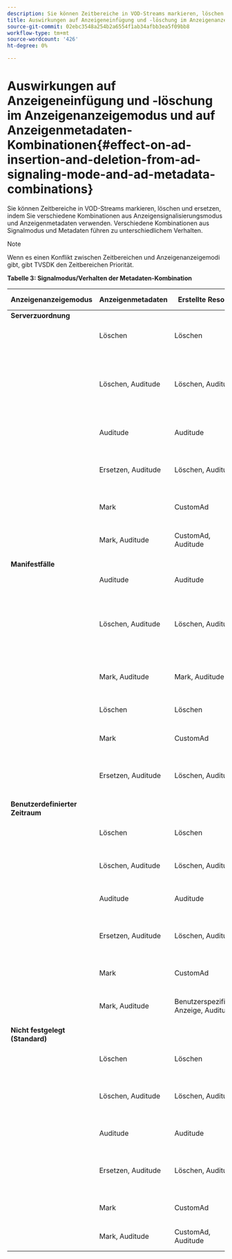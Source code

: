 ```yaml
---
description: Sie können Zeitbereiche in VOD-Streams markieren, löschen und ersetzen, indem Sie verschiedene Kombinationen aus Anzeigensignalisierungsmodus und Anzeigenmetadaten verwenden. Verschiedene Kombinationen aus Signalmodus und Metadaten führen zu unterschiedlichem Verhalten.
title: Auswirkungen auf Anzeigeneinfügung und -löschung im Anzeigenanzeigemodus und auf Anzeigenmetadaten-Kombinationen
source-git-commit: 02ebc3548a254b2a6554f1ab34afbb3ea5f09bb8
workflow-type: tm+mt
source-wordcount: '426'
ht-degree: 0%

---
```


# Auswirkungen auf Anzeigeneinfügung und -löschung im Anzeigenanzeigemodus und auf Anzeigenmetadaten-Kombinationen{#effect-on-ad-insertion-and-deletion-from-ad-signaling-mode-and-ad-metadata-combinations}

Sie können Zeitbereiche in VOD-Streams markieren, löschen und ersetzen, indem Sie verschiedene Kombinationen aus Anzeigensignalisierungsmodus und Anzeigenmetadaten verwenden. Verschiedene Kombinationen aus Signalmodus und Metadaten führen zu unterschiedlichem Verhalten.

>[!NOTE]
>
>Wenn es einen Konflikt zwischen Zeitbereichen und Anzeigenanzeigemodi gibt, gibt TVSDK den Zeitbereichen Priorität.

**Tabelle 3: Signalmodus/Verhalten der Metadaten-Kombination**

<table>  
 <thead> 
  <tr> 
   <th class="entry"> Anzeigenanzeigemodus </th> 
   <th class="entry"> Anzeigenmetadaten </th> 
   <th class="entry"> Erstellte Resolver </th> 
   <th class="entry"><span class="codeph"> PlacementInformations</span> created </th> 
   <th class="entry"> Resultierendes Verhalten </th> 
  </tr> 
 </thead>
 <tbody> 
  <tr> 
   <td> <b>Serverzuordnung</b> </td> 
   <td> </td> 
   <td> </td> 
   <td> </td> 
   <td> </td> 
  </tr> 
  <tr> 
   <td> </td> 
   <td> Löschen </td> 
   <td> Löschen </td> 
   <td><span class="codeph"> PlacementInfo (Type.CUSTOM_TIME_RANGE, Mode.DELETE)</span> </td> 
   <td> Gelöschte Bereiche </td> 
  </tr> 
  <tr> 
   <td></td> 
   <td> Löschen, Auditude </td> 
   <td> Löschen, Auditude </td> 
   <td> 
    <ul> 
     <li><span class="codeph"> PlacementInfo (Type.CUSTOM_TIME_RANGE, Mode.DELETE), </span> </li> 
     <li><span class="codeph"> PlacementInfo (Type.SERVER_MAP, Mode.INSERT)</span> </li> 
    </ul> </td> 
   <td> Gelöschte Bereiche, eingefügte Anzeigen </td> 
  </tr> 
  <tr> 
   <td></td> 
   <td> Auditude </td> 
   <td> Auditude </td> 
   <td><span class="codeph"> PlacementInfo (Type.SERVER_MAP, Mode.INSERT)</span> </td> 
   <td> Hinzugefügte Anzeigen </td> 
  </tr> 
  <tr> 
   <td></td> 
   <td> Ersetzen, Auditude </td> 
   <td> Löschen, Auditude </td> 
   <td><span class="codeph"> PlacementInfo (Type.CUSTOM_TIME_RANGE, Mode.DELETE), PlacementInfo (Type.CUSTOM_TIME_RANGE, Mode.REPLACE)</span> </td> 
   <td> Ersetzte Bereiche </td> 
  </tr> 
  <tr> 
   <td></td> 
   <td> Mark </td> 
   <td> CustomAd </td> 
   <td><span class="codeph"> PlacementInfo (Type.CUSTOM_TIME_RANGE, Mode.MARK)</span> </td> 
   <td> Markierte Bereiche </td> 
  </tr> 
  <tr> 
   <td></td> 
   <td> Mark, Auditude </td> 
   <td> CustomAd, Auditude </td> 
   <td><span class="codeph"> PlacementInfo (Type.CUSTOM_TIME_RANGE, Mode.MARK)</span> </td> 
   <td> Bereiche markiert, keine Anzeigen eingefügt </td> 
  </tr> 
  <tr> 
   <td> <b>Manifestfälle</b> </td> 
   <td> </td> 
   <td> </td> 
   <td> </td> 
   <td> </td> 
  </tr> 
  <tr> 
   <td></td> 
   <td> Auditude </td> 
   <td> Auditude </td> 
   <td><span class="codeph"> PlacementInfo (Type.PRE_ROLL, Mode.INSERT)</span> </td> 
   <td> Hinzugefügte Anzeigen </td> 
  </tr> 
  <tr> 
   <td></td> 
   <td> Löschen, Auditude </td> 
   <td> Löschen, Auditude </td> 
   <td> 
    <ul> 
     <li><span class="codeph"> PlacementInfo (Type.CUSTOM_TIME_RANGE, Mode.DELETE)</span> </li> 
     <li><span class="codeph"> PlacementInfo (Type.PRE_ROLL, Mode.INSERT)</span> </li> 
    </ul> </td> 
   <td> Entfernte Bereiche, eingefügte Anzeigen </td> 
  </tr> 
  <tr> 
   <td></td> 
   <td> Mark, Auditude </td> 
   <td> Mark, Auditude </td> 
   <td><span class="codeph"> PlacementInfo (Type.CUSTOM_TIME_RANGE, Mode.MARK)</span> </td> 
   <td> Bereiche markiert, keine Anzeigen eingefügt </td> 
  </tr> 
  <tr> 
   <td></td> 
   <td> Löschen </td> 
   <td> Löschen </td> 
   <td><span class="codeph"> PlacementInfo (Type.CUSTOM_TIME_RANGE, Mode.DELETE)</span> </td> 
   <td> Gelöschte Bereiche </td> 
  </tr> 
  <tr> 
   <td></td> 
   <td> Mark </td> 
   <td> CustomAd </td> 
   <td><span class="codeph"> PlacementInfo (Type.CUSTOM_TIME_RANGE, Mode.MARK)</span> </td> 
   <td> Markierte Bereiche </td> 
  </tr> 
  <tr> 
   <td></td> 
   <td> Ersetzen, Auditude </td> 
   <td> Löschen, Auditude </td> 
   <td><span class="codeph"> PlacementInfo (Type.CUSTOM_TIME_RANGE, Mode.DELETE), PlacementInfo (Type.CUSTOM_TIME_RANGE, Mode.REPLACE)</span> </td> 
   <td> Ersetzte Bereiche </td> 
  </tr> 
  <tr> 
   <td> <b>Benutzerdefinierter Zeitraum</b> </td> 
   <td> </td> 
   <td> </td> 
   <td> </td> 
   <td> </td> 
  </tr> 
  <tr> 
   <td></td> 
   <td> Löschen </td> 
   <td> Löschen </td> 
   <td><span class="codeph"> PlacementInfo (Type.CUSTOM_TIME_RANGE, Mode.DELETE)</span> </td> 
   <td> Gelöschte Bereiche </td> 
  </tr> 
  <tr> 
   <td></td> 
   <td> Löschen, Auditude </td> 
   <td> Löschen, Auditude </td> 
   <td><span class="codeph"> PlacementInfo (Type.CUSTOM_TIME_RANGE, Mode.DELETE)</span> </td> 
   <td> Gelöschte Bereiche, keine Anzeigen eingefügt </td> 
  </tr> 
  <tr> 
   <td></td> 
   <td> Auditude </td> 
   <td> Auditude </td> 
   <td> Keines </td> 
   <td> Keine Anzeigen eingefügt </td> 
  </tr> 
  <tr> 
   <td></td> 
   <td> Ersetzen, Auditude </td> 
   <td> Löschen, Auditude </td> 
   <td><span class="codeph"> PlacementInfo (Type.CUSTOM_TIME_RANGE, Mode.DELETE), PlacementInfo (Type.CUSTOM_TIME_RANGE, Mode.REPLACE)</span> </td> 
   <td> Durch Anzeigen ersetzte Bereiche </td> 
  </tr> 
  <tr> 
   <td></td> 
   <td> Mark </td> 
   <td> CustomAd </td> 
   <td><span class="codeph"> PlacementInfo (Type.CUSTOM_TIME_RANGE, Mode.MARK)</span> </td> 
   <td> Markierte Bereiche </td> 
  </tr> 
  <tr> 
   <td></td> 
   <td> Mark, Auditude </td> 
   <td> Benutzerspezifische Anzeige, Auditude </td> 
   <td><span class="codeph"> PlacementInfo (Type.CUSTOM_TIME_RANGE, Mode.MARK)</span> </td> 
   <td> Bereiche markiert, keine Anzeigen eingefügt </td> 
  </tr> 
  <tr> 
   <td> <b>Nicht festgelegt (Standard)</b> </td> 
   <td> </td> 
   <td> </td> 
   <td> </td> 
   <td> </td> 
  </tr> 
  <tr> 
   <td></td> 
   <td> Löschen </td> 
   <td> Löschen </td> 
   <td><span class="codeph"> PlacementInfo (Type.CUSTOM_TIME_RANGE, Mode.DELETE)</span> </td> 
   <td> Gelöschte Bereiche </td> 
  </tr> 
  <tr> 
   <td></td> 
   <td> Löschen, Auditude </td> 
   <td> Löschen, Auditude </td> 
   <td><span class="codeph"> PlacementInfo (Type.CUSTOM_TIME_RANGE, Mode.DELETE), PlacementInfo (Type.SERVER_MAP, Mode.INSERT)</span> </td> 
   <td> Entfernte Bereiche, eingefügte Anzeigen </td> 
  </tr> 
  <tr> 
   <td></td> 
   <td> Auditude </td> 
   <td> Auditude </td> 
   <td><span class="codeph"> PlacementInfo (Type.SERVER_MAP, Mode.INSERT)</span> </td> 
   <td> Hinzugefügte Anzeigen </td> 
  </tr> 
  <tr> 
   <td></td> 
   <td> Ersetzen, Auditude </td> 
   <td> Löschen, Auditude </td> 
   <td><span class="codeph"> PlacementInfo (Type.CUSTOM_TIME_RANGE, Mode.DELETE), PlacementInfo (Type.CUSTOM_TIME_RANGE, Mode.REPLACE)</span> </td> 
   <td> Durch Anzeigen ersetzte Bereiche </td> 
  </tr> 
  <tr> 
   <td></td> 
   <td> Mark </td> 
   <td> CustomAd </td> 
   <td><span class="codeph"> PlacementInfo (Type.CUSTOM_TIME_RANGE, Mode.MARK)</span> </td> 
   <td> Markierte Bereiche </td> 
  </tr> 
  <tr> 
   <td></td> 
   <td> Mark, Auditude </td> 
   <td> CustomAd, Auditude </td> 
   <td><span class="codeph"> PlacementInfo (Type.CUSTOM_TIME_RANGE, Mode.MARK)</span> </td> 
   <td> Markierte Bereiche </td> 
  </tr> 
 </tbody> 
</table>
